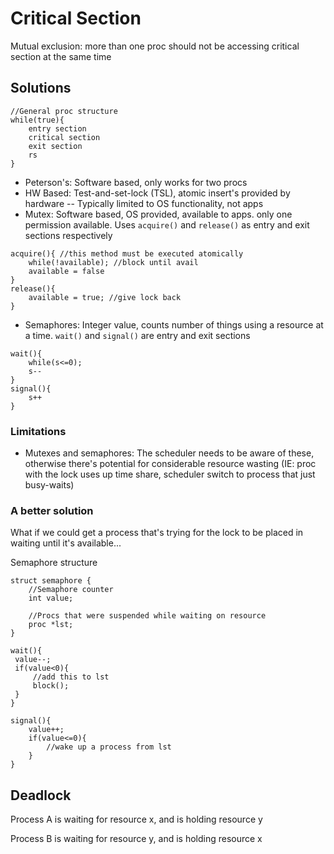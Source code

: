 # Critical Section
Mutual exclusion: more than one proc should not be accessing critical section at the same time

## Solutions

```
//General proc structure
while(true){
    entry section
    critical section
    exit section
    rs
}
```
- Peterson's: Software based, only works for two procs
- HW Based: Test-and-set-lock (TSL), atomic insert's provided by hardware -- Typically limited to OS functionality, not apps
- Mutex: Software based, OS provided, available to apps. only one permission available. Uses `acquire()` and `release()` as entry and exit sections respectively

```
acquire(){ //this method must be executed atomically
    while(!available); //block until avail
    available = false
}  
release(){
    available = true; //give lock back
}
```
- Semaphores: Integer value, counts number of things using a resource at a time. `wait()` and `signal()` are entry and exit sections

```
wait(){
    while(s<=0);
    s--
}
signal(){
    s++
}
```
### Limitations
- Mutexes and semaphores: The scheduler needs to be aware of these, otherwise there's potential for considerable resource wasting (IE: proc with the lock uses up time share, scheduler switch to process that just busy-waits)
### A better solution
What if we could get a process that's trying for the lock to be placed in waiting until it's available...

Semaphore structure

```
struct semaphore {
    //Semaphore counter
    int value; 
    
    //Procs that were suspended while waiting on resource
    proc *lst;
}

wait(){
 value--;
 if(value<0){
     //add this to lst
     block();
 }
}

signal(){
    value++;
    if(value<=0){
        //wake up a process from lst
    }
}
```

## Deadlock
Process A is waiting for resource x, and is holding resource y

Process B is waiting for resource y, and is holding resource x